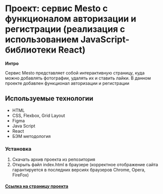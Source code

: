 # Проект: сервис Mesto с функционалом авторизации и регистрации (реализация с использованием JavaScript-библиотеки React)

**Интро**

Сервис Mesto представляет собой интерактивную страницу, куда можно добавлять фотографии, удалять их и ставить лайки.
В данном проекте добавлен функционал авторизации и регистрации

## Используемые технологии
* HTML
* CSS, Flexbox, Grid Layout
* Figma
* Java Script
* React
* БЭМ методология

### Установка

1. Скачать архив проекта из репозитория
2. Открыть файл index.html в браузере (корректное отображение сайта гарантируется в последних версиях браузеров Chrome, Opera, FireFox)

#### [Ссылка на страницу проекта](https://dmitry-lab.github.io/mesto-react/)
